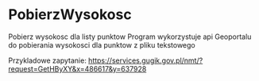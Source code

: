 # PobierzWysokosc
Pobierz wysokosc dla listy punktow
Program wykorzystuje api Geoportalu do pobierania wysokosci dla punktow z pliku tekstowego

Przykladowe zapytanie:
https://services.gugik.gov.pl/nmt/?request=GetHByXY&x=486617&y=637928
